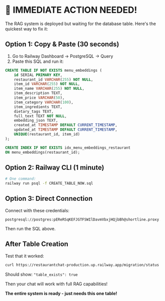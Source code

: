 # 🚨 IMMEDIATE ACTION NEEDED!

The RAG system is deployed but waiting for the database table. Here's the quickest way to fix it:

## Option 1: Copy & Paste (30 seconds)

1. Go to Railway Dashboard → PostgreSQL → Query
2. Paste this SQL and run it:

```sql
CREATE TABLE IF NOT EXISTS menu_embeddings (
    id SERIAL PRIMARY KEY,
    restaurant_id VARCHAR(255) NOT NULL,
    item_id VARCHAR(255) NOT NULL,
    item_name VARCHAR(255) NOT NULL,
    item_description TEXT,
    item_price VARCHAR(50),
    item_category VARCHAR(100),
    item_ingredients TEXT,
    dietary_tags TEXT,
    full_text TEXT NOT NULL,
    embedding_json TEXT,
    created_at TIMESTAMP DEFAULT CURRENT_TIMESTAMP,
    updated_at TIMESTAMP DEFAULT CURRENT_TIMESTAMP,
    UNIQUE(restaurant_id, item_id)
);

CREATE INDEX IF NOT EXISTS idx_menu_embeddings_restaurant 
ON menu_embeddings(restaurant_id);
```

## Option 2: Railway CLI (1 minute)

```bash
# One command:
railway run psql -f CREATE_TABLE_NOW.sql
```

## Option 3: Direct Connection

Connect with these credentials:
```
postgresql://postgres:pEReRSqKEFJGTFSWIlDavmVbxjHQjbBh@shortline.proxy.rlwy.net:31808/railway
```

Then run the SQL above.

## After Table Creation

Test that it worked:
```bash
curl https://restaurantchat-production.up.railway.app/migration/status
```

Should show: `"table_exists": true`

Then your chat will work with full RAG capabilities!

**The entire system is ready - just needs this one table!**